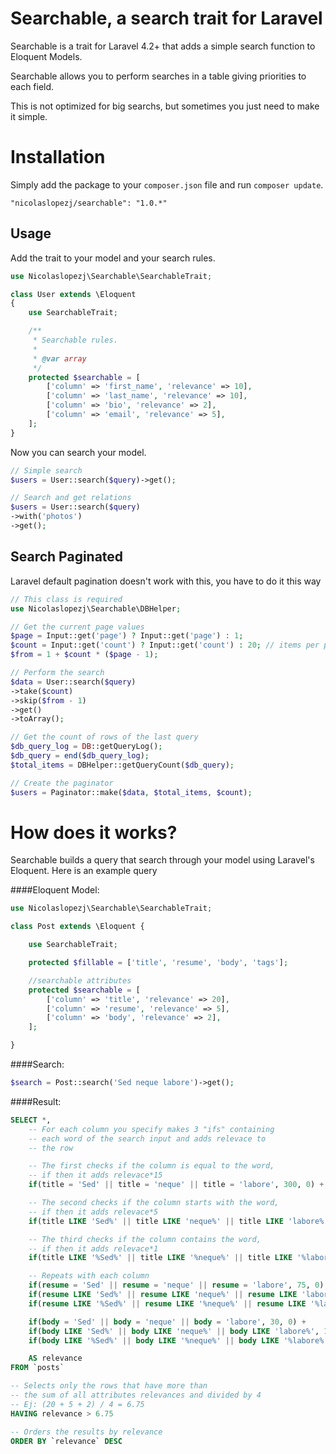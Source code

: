 Searchable, a search trait for Laravel
==========================================

Searchable is a trait for Laravel 4.2+ that adds a simple search function to Eloquent Models.

Searchable allows you to perform searches in a table giving priorities to each field.

This is not optimized for big searchs, but sometimes you just need to make it simple.

# Installation

Simply add the package to your `composer.json` file and run `composer update`.

```
"nicolaslopezj/searchable": "1.0.*"
```

## Usage

Add the trait to your model and your search rules.

```php
use Nicolaslopezj\Searchable\SearchableTrait;

class User extends \Eloquent
{
    use SearchableTrait;

    /**
     * Searchable rules.
     *
     * @var array
     */
    protected $searchable = [
        ['column' => 'first_name', 'relevance' => 10],
        ['column' => 'last_name', 'relevance' => 10],
        ['column' => 'bio', 'relevance' => 2],
        ['column' => 'email', 'relevance' => 5],
    ];
}
```

Now you can search your model.

```php
// Simple search
$users = User::search($query)->get();

// Search and get relations
$users = User::search($query)
->with('photos')
->get();
```


## Search Paginated

Laravel default pagination doesn't work with this, you have to do it this way

```php
// This class is required
use Nicolaslopezj\Searchable\DBHelper;
```

```php
// Get the current page values
$page = Input::get('page') ? Input::get('page') : 1;
$count = Input::get('count') ? Input::get('count') : 20; // items per page
$from = 1 + $count * ($page - 1);

// Perform the search
$data = User::search($query)
->take($count)
->skip($from - 1)
->get()
->toArray();

// Get the count of rows of the last query
$db_query_log = DB::getQueryLog();
$db_query = end($db_query_log);
$total_items = DBHelper::getQueryCount($db_query);

// Create the paginator
$users = Paginator::make($data, $total_items, $count);
```

# How does it works?

Searchable builds a query that search through your model using Laravel's Eloquent.
Here is an example query

####Eloquent Model:
```php
use Nicolaslopezj\Searchable\SearchableTrait;

class Post extends \Eloquent {

    use SearchableTrait;

    protected $fillable = ['title', 'resume', 'body', 'tags'];

    //searchable attributes
    protected $searchable = [
        ['column' => 'title', 'relevance' => 20],
        ['column' => 'resume', 'relevance' => 5],
        ['column' => 'body', 'relevance' => 2],
    ];

}
```

####Search:
```php
$search = Post::search('Sed neque labore')->get();
```

####Result:
```sql
SELECT *,
    -- For each column you specify makes 3 "ifs" containing 
    -- each word of the search input and adds relevace to 
    -- the row

    -- The first checks if the column is equal to the word,
    -- if then it adds relevace*15
    if(title = 'Sed' || title = 'neque' || title = 'labore', 300, 0) +

    -- The second checks if the column starts with the word,
    -- if then it adds relevace*5
    if(title LIKE 'Sed%' || title LIKE 'neque%' || title LIKE 'labore%', 100, 0) + 

    -- The third checks if the column contains the word, 
    -- if then it adds relevace*1
    if(title LIKE '%Sed%' || title LIKE '%neque%' || title LIKE '%labore%', 20, 0) + 

    -- Repeats with each column
    if(resume = 'Sed' || resume = 'neque' || resume = 'labore', 75, 0) + 
    if(resume LIKE 'Sed%' || resume LIKE 'neque%' || resume LIKE 'labore%', 25, 0) + 
    if(resume LIKE '%Sed%' || resume LIKE '%neque%' || resume LIKE '%labore%', 5, 0) + 

    if(body = 'Sed' || body = 'neque' || body = 'labore', 30, 0) + 
    if(body LIKE 'Sed%' || body LIKE 'neque%' || body LIKE 'labore%', 10, 0) + 
    if(body LIKE '%Sed%' || body LIKE '%neque%' || body LIKE '%labore%', 2, 0) + 

    AS relevance
FROM `posts` 

-- Selects only the rows that have more than
-- the sum of all attributes relevances and divided by 4
-- Ej: (20 + 5 + 2) / 4 = 6.75
HAVING relevance > 6.75

-- Orders the results by relevance
ORDER BY `relevance` DESC
```


